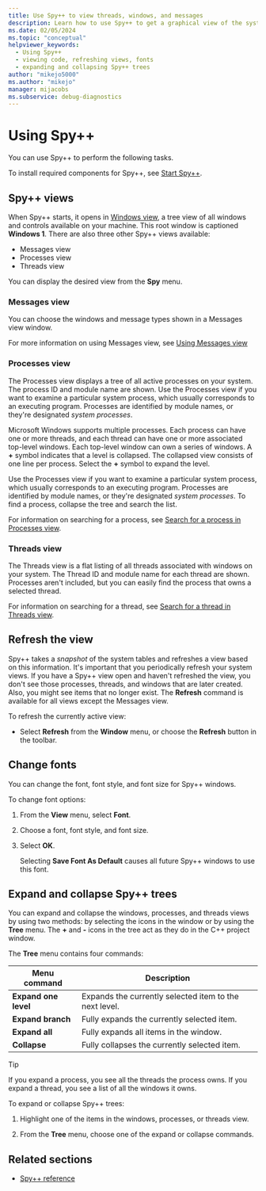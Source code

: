 ```yaml
---
title: Use Spy++ to view threads, windows, and messages
description: Learn how to use Spy++ to get a graphical view of the system's processes, threads, windows, and window messages.
ms.date: 02/05/2024
ms.topic: "conceptual"
helpviewer_keywords:
  - Using Spy++
  - viewing code, refreshing views, fonts
  - expanding and collapsing Spy++ trees
author: "mikejo5000"
ms.author: "mikejo"
manager: mijacobs
ms.subservice: debug-diagnostics
---
```


# Using Spy++

You can use Spy++ to perform the following tasks.

To install required components for Spy++, see [Start Spy++](../debugger/how-to-start-spy-increment.md).

## Spy++ views

When Spy++ starts, it opens in [Windows view](../debugger/how-to-use-windows-view.md), a tree view of all windows and controls available on your machine. This root window is captioned **Windows 1**. There are also three other Spy++ views available:

- Messages view
- Processes view
- Threads view

You can display the desired view from the **Spy** menu.

### Messages view

You can choose the windows and message types shown in a Messages view window.

For more information on using Messages view, see [Using Messages view](../debugger/how-to-use-messages-view.md)

### Processes view

The Processes view displays a tree of all active processes on your system. The process ID and module name are shown. Use the Processes view if you want to examine a particular system process, which usually corresponds to an executing program. Processes are identified by module names, or they're designated *system processes*.

Microsoft Windows supports multiple processes. Each process can have one or more threads, and each thread can have one or more associated top-level windows. Each top-level window can own a series of windows. A **+** symbol indicates that a level is collapsed. The collapsed view consists of one line per process. Select the **+** symbol to expand the level.

Use the Processes view if you want to examine a particular system process, which usually corresponds to an executing program. Processes are identified by module names, or they're designated *system processes*. To find a process, collapse the tree and search the list.

For information on searching for a process, see [Search for a process in Processes view](../debugger/how-to-search-for-a-process-in-processes-view.md).

### Threads view

The Threads view is a flat listing of all threads associated with windows on your system. The Thread ID and module name for each thread are shown. Processes aren't included, but you can easily find the process that owns a selected thread.

For information on searching for a thread, see [Search for a thread in Threads view](../debugger/how-to-search-for-a-thread-in-threads-view.md).

## Refresh the view

Spy++ takes a *snapshot* of the system tables and refreshes a view based on this information. It's important that you periodically refresh your system views. If you have a Spy++ view open and haven't refreshed the view, you don't see those processes, threads, and windows that are later created. Also, you might see items that no longer exist. The **Refresh** command is available for all views except the Messages view.

To refresh the currently active view:

- Select **Refresh** from the **Window** menu, or choose the **Refresh** button in the toolbar.

## Change fonts

You can change the font, font style, and font size for Spy++ windows.

To change font options:

1. From the **View** menu, select **Font**.

2. Choose a font, font style, and font size.

3. Select **OK**.

   Selecting **Save Font As Default** causes all future Spy++ windows to use this font.

## Expand and collapse Spy++ trees

You can expand and collapse the windows, processes, and threads views by using two methods: by selecting the icons in the window or by using the **Tree** menu. The **+** and **-** icons in the tree act as they do in the C++ project window.

The **Tree** menu contains four commands:

|Menu command|Description|
|------------------|-----------------|
|**Expand one level**|Expands the currently selected item to the next level.|
|**Expand branch**|Fully expands the currently selected item.|
|**Expand all**|Fully expands all items in the window.|
|**Collapse**|Fully collapses the currently selected item.|

> [!TIP]
> If you expand a process, you see all the threads the process owns. If you expand a thread, you see a list of all the windows it owns.

To expand or collapse Spy++ trees:

1. Highlight one of the items in the windows, processes, or threads view.

2. From the **Tree** menu, choose one of the expand or collapse commands.

## Related sections

- [Spy++ reference](spy-increment-reference.md)
